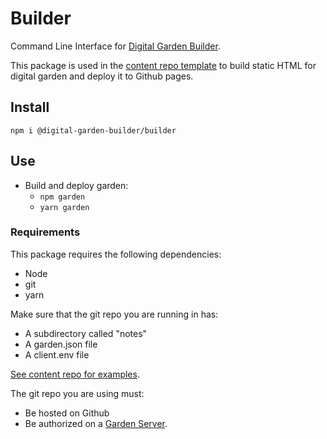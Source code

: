 # Builder

Command Line Interface for [Digital Garden Builder](http://digitalgardenbuilder.app/).

This package is used in the [content repo template](https://github.com/Shelob9/garden-builder-content-template) to build static HTML for digital garden and deploy it to Github pages.

## Install

`npm i @digital-garden-builder/builder`

## Use

- Build and deploy garden:
  - `npm garden`
  - `yarn garden`

### Requirements

This package requires the following dependencies:

- Node
- git
- yarn

Make sure that the git repo you are running in has:

- A subdirectory called "notes"
- A garden.json file
- A client.env file

[See content repo for examples](https://github.com/Shelob9/garden-builder-content-template).

The git repo you are using must:

- Be hosted on Github
- Be authorized on a [Garden Server](https://docs.digitalgardenbuilder.app/notes/garden-server).

